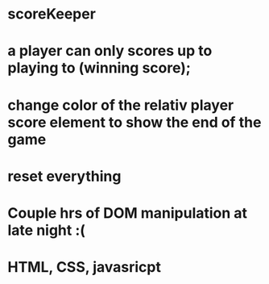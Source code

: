 # scoreKeeper
# a player can only scores up to playing to (winning score);
# change color of the relativ player score element to show the end of the game
# reset everything
# Couple hrs of DOM manipulation at late night :(
# HTML, CSS, javasricpt
